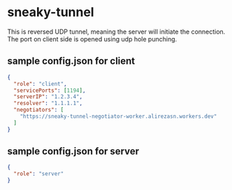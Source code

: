# sneaky-tunnel
This is reversed UDP tunnel, meaning the server will initiate the connection. The port on client side is opened using udp hole punching.

## sample config.json for client
```json
{
  "role": "client",
  "servicePorts": [1194],
  "serverIP": "1.2.3.4",
  "resolver": "1.1.1.1",
  "negotiators": [
    "https://sneaky-tunnel-negotiator-worker.alirezasn.workers.dev"
  ]
}
```

## sample config.json for server
```json
{
  "role": "server"
}
```